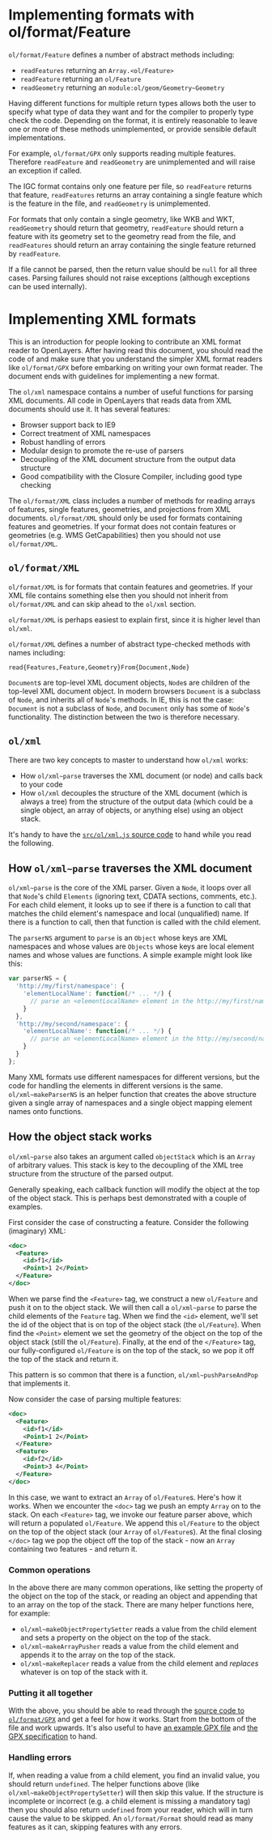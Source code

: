 # Implementing formats with ol/format/Feature
`ol/format/Feature` defines a number of abstract methods including:

* `readFeatures` returning an `Array.<ol/Feature>`
* `readFeature` returning an `ol/Feature`
* `readGeometry` returning an `module:ol/geom/Geometry~Geometry`

Having different functions for multiple return types allows both the user to specify what type of data they want and for the compiler to properly type check the code. Depending on the format, it is entirely reasonable to leave one or more of these methods unimplemented, or provide sensible default implementations.

For example, `ol/format/GPX` only supports reading multiple features.  Therefore `readFeature` and `readGeometry` are unimplemented and will raise an exception if called.

The IGC format contains only one feature per file, so `readFeature` returns that feature, `readFeatures` returns an array containing a single feature which is the feature in the file, and `readGeometry` is unimplemented.

For formats that only contain a single geometry, like WKB and WKT, `readGeometry` should return that geometry, `readFeature` should return a feature with its geometry set to the geometry read from the file, and `readFeatures` should return an array containing the single feature returned by `readFeature`.

If a file cannot be parsed, then the return value should be `null` for all three cases. Parsing failures should not raise exceptions (although exceptions can be used internally).


# Implementing XML formats

This is an introduction for people looking to contribute an XML format reader to OpenLayers. After having read this document, you should read the code of and make sure that you understand the simpler XML format readers like `ol/format/GPX` before embarking on writing your own format reader.
The document ends with guidelines for implementing a new format.

The `ol/xml` namespace contains a number of useful functions for parsing XML documents. All code in OpenLayers that reads data from XML documents should use it. It has several features:

* Browser support back to IE9
* Correct treatment of XML namespaces
* Robust handling of errors
* Modular design to promote the re-use of parsers
* Decoupling of the XML document structure from the output data structure
* Good compatibility with the Closure Compiler, including good type checking

The `ol/format/XML` class includes a number of methods for reading arrays of features, single features, geometries, and projections from XML documents. `ol/format/XML` should only be used for formats containing features and geometries.  If your format does not contain features or geometries (e.g. WMS GetCapabilities) then you should not use `ol/format/XML`.

## `ol/format/XML`

`ol/format/XML` is for formats that contain features and geometries. If your XML file contains something else then you should not inherit from `ol/format/XML` and can skip ahead to the `ol/xml` section.

`ol/format/XML` is perhaps easiest to explain first, since it is higher level than `ol/xml`.

`ol/format/XML` defines a number of abstract type-checked methods with names including:

    read{Features,Feature,Geometry}From{Document,Node}

`Document`s are top-level XML document objects, `Node`s are children of the top-level XML document object. In modern browsers `Document` is a subclass of `Node`, and inherits all of `Node`'s methods.  In IE, this is not the case: `Document` is not a subclass of `Node`, and `Document` only has some of `Node`'s functionality.  The distinction between the two is therefore necessary.

## `ol/xml`

There are two key concepts to master to understand how `ol/xml` works:

* How `ol/xml~parse` traverses the XML document (or node) and calls back to your code
* How `ol/xml` decouples the structure of the XML document (which is always a tree) from the structure of the output data (which could be a single object, an array of objects, or anything else) using an object stack.

It's handy to have the [`src/ol/xml.js` source code](https://github.com/openlayers/openlayers/blob/master/src/ol/xml.js) to hand while you read the following.

## How `ol/xml~parse` traverses the XML document

`ol/xml~parse` is the core of the XML parser. Given a `Node`, it loops over all that `Node`'s child `Elements` (ignoring text, CDATA sections, comments, etc.). For each child element, it looks up to see if there is a function to call that matches the child element's namespace and local (unqualified) name. If there is a function to call, then that function is called with the child element.

The `parserNS` argument to `parse` is an `Object` whose keys are XML namespaces and whose values are `Objects` whose keys are local element names and whose values are functions.  A simple example might look like this:

```js
var parserNS = {
  'http://my/first/namespace': {
    'elementLocalName': function(/* ... */) {
      // parse an <elementLocalName> element in the http://my/first/namespace namespace
    }
  },
  'http://my/second/namespace': {
    'elementLocalName': function(/* ... */) {
      // parse an <elementLocalName> element in the http://my/second/namespace namespace
    }
  }
};
```

Many XML formats use different namespaces for different versions, but the code for handling the elements in different versions is the same.  `ol/xml~makeParserNS` is an helper function that creates the above structure given a single array of namespaces and a single object mapping element names onto functions.

## How the object stack works

`ol/xml~parse` also takes an argument called `objectStack` which is an `Array` of arbitrary values. This stack is key to the decoupling of the XML tree structure from the structure of the parsed output.

Generally speaking, each callback function will modify the object at the top of the object stack. This is perhaps best demonstrated with a couple of examples.

First consider the case of constructing a feature.  Consider the following (imaginary) XML:

```xml
<doc>
  <Feature>
    <id>f1</id>
    <Point>1 2</Point>
  </Feature>
</doc>
```

When we parse find the `<Feature>` tag, we construct a new `ol/Feature` and push it on to the object stack. We will then call a `ol/xml~parse` to parse the child elements of the `Feature` tag. When we find the `<id>` element, we'll set the id of the object that is on top of the object stack (the `ol/Feature`).  When find the `<Point>` element we set the geometry of the object on the top of the object stack (still the `ol/Feature`). Finally, at the end of the `</Feature>` tag, our fully-configured `ol/Feature` is on the top of the stack, so we pop it off the top of the stack and return it.

This pattern is so common that there is a function, `ol/xml~pushParseAndPop` that implements it.

Now consider the case of parsing multiple features:

```xml
<doc>
  <Feature>
    <id>f1</id>
    <Point>1 2</Point>
  </Feature>
  <Feature>
    <id>f2</id>
    <Point>3 4</Point>
  </Feature>
</doc>
```

In this case, we want to extract an `Array` of `ol/Feature`s. Here's how it works. When we encounter the `<doc>` tag we push an empty `Array` on to the stack. On each `<Feature>` tag, we invoke our feature parser above, which will return a populated `ol/Feature`. We append this `ol/Feature` to the object on the top of the object stack (our `Array` of `ol/Feature`s). At the final closing `</doc>` tag we pop the object off the top of the stack - now an `Array` containing two features - and return it.

### Common operations

In the above there are many common operations, like setting the property of the object on the top of the stack, or reading an object and appending that to an array on the top of the stack. There are many helper functions here, for example:

* `ol/xml~makeObjectPropertySetter` reads a value from the child element and sets a property on the object on the top of the stack.
* `ol/xml~makeArrayPusher` reads a value from the child element and appends it to the array on the top of the stack.
* `ol/xml~makeReplacer` reads a value from the child element and *replaces* whatever is on top of the stack with it.

### Putting it all together

With the above, you should be able to read through the [source code to `ol/format/GPX`](https://github.com/openlayers/openlayers/blob/master/src/ol/format/gpxformat.js) and get a feel for how it works. Start from the bottom of the file and work upwards. It's also useful to have [an example GPX file](http://www.topografix.com/fells_loop.gpx) and [the GPX specification](http://www.topografix.com/GPX/1/1/) to hand.

### Handling errors

If, when reading a value from a child element, you find an invalid value, you should return `undefined`. The helper functions above (like `ol/xml~makeObjectPropertySetter`) will then skip this value. If the structure is incomplete or incorrect (e.g. a child element is missing a mandatory tag) then you should also return `undefined` from your reader, which will in turn cause the value to be skipped.
An `ol/format/Format` should read as many features as it can, skipping features with any errors.


